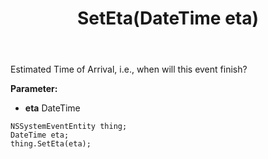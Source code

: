 ﻿---
uid: crmscript_ref_NSSystemEventEntity_SetEta
title: SetEta(DateTime eta)
intellisense: NSSystemEventEntity.SetEta
keywords: NSSystemEventEntity, GetEta
so.topic: reference
---

Estimated Time of Arrival, i.e., when will this event finish?

**Parameter:** 
 - **eta** DateTime

```crmscript
NSSystemEventEntity thing;
DateTime eta;
thing.SetEta(eta);
```

